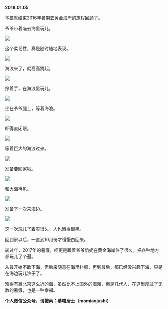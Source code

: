 
          
            
**2018.01.05**

本篇就结束2016年暑期去黄金海岸的旅程回顾了。

爷爷带着喵去海里玩儿。




![](img/51001-4b4c2821817c656d.jpg)




这个柔韧性，真是随时随地表现。




![](img/51001-e51732d24756c839.jpg)




海浪来了，就高高跳起。




![](img/51001-da8ce1f07b7fbe4e.jpg)




拎着手，在海浪里玩儿。




![](img/51001-4c3e005f8e0e3e72.jpg)




坐在爷爷腿上，等着海浪。




![](img/51001-5d059fc94e9c6a3f.jpg)




吓得直闭眼。




![](img/51001-8e7123c89784e831.jpg)




等着巨大的海浪过来。




![](img/51001-acb929099c4a7ce1.jpg)




准备要回家啦。




![](img/51001-7967416aeab0d556.jpg)




和大海再见。




![](img/51001-ba70ddb86c07b313.jpg)




准备下一次来海边。




![](img/51001-f8d4054def4b37f8.jpg)




这一次玩儿了着实很久，人也晒得很黑。

回到家以后，一直到10月份才慢慢白回来。

转过年，2017年的暑假，喵更是跟着爷爷奶奶在黄金海岸住了很久，把各种地方都玩儿了个遍。

从最开始不敢下海，但后来随意在海里扑腾，再到最后，都已经没兴趣下海，只是在海边玩儿沙子了。

难得有离北京这么近的海，虽然比不上国外的海滩，但是几代人，在这里度过了无数的暑假，也是一种幸福。


**个人微信公众号，请搜索：摹喵居士（momiaojushi）**

          
        